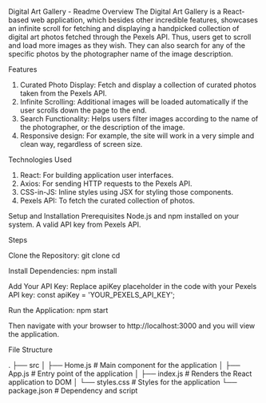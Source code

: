 Digital Art Gallery - Readme
Overview
 The Digital Art Gallery is a React-based web application, which besides other incredible features, showcases an infinite scroll for fetching and displaying a handpicked collection of digital art photos fetched through the Pexels API. Thus, users get to scroll and load more images as they wish. They can also search for any of the specific photos by the photographer name of the image description.

Features
1. Curated Photo Display: Fetch and display a collection of curated photos taken from the Pexels API.
2. Infinite Scrolling: Additional images will be loaded automatically if the user scrolls down the page to the end.
3. Search Functionality: Helps users filter images according to the name of the photographer, or the description of the image.
4. Responsive design: For example, the site will work in a very simple and clean way, regardless of screen size.

Technologies Used
1. React: For building application user interfaces.
2. Axios: For sending HTTP requests to the Pexels API.
3. CSS-in-JS: Inline styles using JSX for styling those components.
4. Pexels API: To fetch the curated collection of photos.

Setup and Installation
Prerequisites 
Node.js and npm installed on your system. 
A valid API key from Pexels API. 

Steps 

Clone the Repository: 
 git clone <repository-url>
 cd <repository-directory>

Install Dependencies: 
 npm install

Add Your API Key: 
Replace apiKey placeholder in the code with your Pexels API key: 
const apiKey = 'YOUR_PEXELS_API_KEY'; 

Run the Application: 
 npm start 

Then navigate with your browser to http://localhost:3000 and you will view the application. 

File Structure 

. 
├── src 
│ ├── Home.js # Main component for the application 
│ ├── App.js # Entry point of the application 
│ ├── index.js # Renders the React application to DOM 
│ └── styles.css # Styles for the application 
└── package.json # Dependency and script
